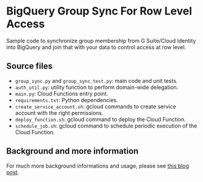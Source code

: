 # BigQuery Group Sync For Row Level Access
Sample code to synchronize group membership from G Suite/Cloud Identity into BigQuery and join that with your data to control access at row level.

## Source files

* `group_sync.py` and `group_sync_test.py`: main code and unit tests.
* `auth_util.py`: utility function to perform domain-wide delegation.
* `main.py`: Cloud Functions entry point.
* `requirements.txt`: Python dependencies.
* `create_service_account.sh`: gcloud commands to create service account with the right permissions.
* `deploy_function.sh`: gcloud command to deploy the Cloud Function.
* `schedule_job.sh`: gcloud command to schedule periodic execution of the Cloud
  Function.

## Background and more information

For much more background informations and usage, please see [this blog post](https://medium.com/google-cloud/how-to-control-access-to-bigquery-at-row-level-with-groups-1cbccb111d9e).
